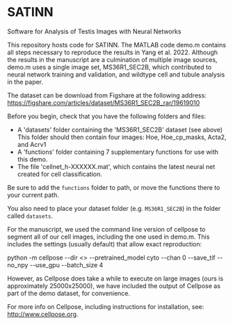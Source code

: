 # SATINN
Software for Analysis of Testis Images with Neural Networks

This repository hosts code for SATINN. The MATLAB code demo.m contains all 
steps necessary to reproduce the results in Yang et al. 2022. Although the results 
in the manuscript are a culmination of multiple image sources, demo.m
uses a single image set, MS36R1_SEC2B, which contributed to neural
network training and validation, and wildtype cell and tubule analysis in
the paper.

The dataset can be download from Figshare at the following address:
https://figshare.com/articles/dataset/MS36R1_SEC2B_rar/19619010

Before you begin, check that you have the following folders and files:
 * A 'datasets' folder containing the 'MS36R1_SEC2B' dataset (see above)
  This folder should then contain four images: Hoe, Hoe_cp_masks, Acta2,
   and Acrv1
 * A 'functions' folder containing 7 supplementary functions for use with
   this demo.
 * The file 'cellnet_h-XXXXXX.mat', which contains the latest neural net
   created for cell classification.
 
 Be sure to add the `functions` folder to path, or move the functions
 there to your current path.

 You also need to place your dataset folder (e.g. `MS36R1_SEC2B`) in the
 folder called `datasets`. 

 For the manuscript, we used the command line version of cellpose to
 segment all of our cell images, including the one used in demo.m. This
 includes the settings (usually default) that allow exact reproduction:

   python -m cellpose --dir <<your dir>> --pretrained_model cyto --chan 0
   --save_tif --no_npy --use_gpu --batch_size 4

 However, as Cellpose does take a while to execute on large images (ours
 is approximately 25000x25000), we have included the output of Cellpose
 as part of the demo dataset, for convenience.
  
 For more info on Cellpose, including instructions for installation, see:
 http://www.cellpose.org.


